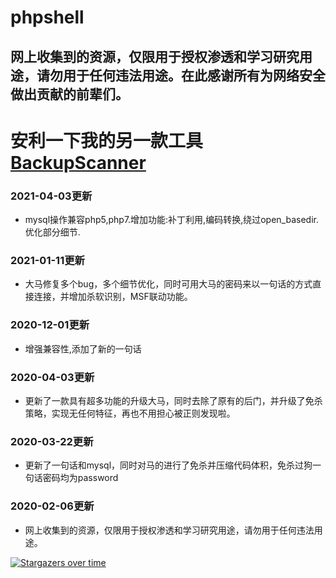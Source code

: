 # phpshell

## 网上收集到的资源，仅限用于授权渗透和学习研究用途，请勿用于任何违法用途。在此感谢所有为网络安全做出贡献的前辈们。

# 安利一下我的另一款工具[BackupScanner](https://github.com/weepsafe/BackupScanner)

### 2021-04-03更新
- mysql操作兼容php5,php7.增加功能:补丁利用,编码转换,绕过open_basedir.优化部分细节.

### 2021-01-11更新
- 大马修复多个bug，多个细节优化，同时可用大马的密码来以一句话的方式直接连接，并增加杀软识别，MSF联动功能。

### 2020-12-01更新
- 增强兼容性,添加了新的一句话

### 2020-04-03更新
- 更新了一款具有超多功能的升级大马，同时去除了原有的后门，并升级了免杀策略，实现无任何特征，再也不用担心被正则发现啦。

### 2020-03-22更新
- 更新了一句话和mysql，同时对马的进行了免杀并压缩代码体积，免杀过狗一句话密码均为password

### 2020-02-06更新
- 网上收集到的资源，仅限用于授权渗透和学习研究用途，请勿用于任何违法用途。

[![Stargazers over time](https://starchart.cc/weepsafe/phpshell.svg)](https://starchart.cc/weepsafe/phpshell)
